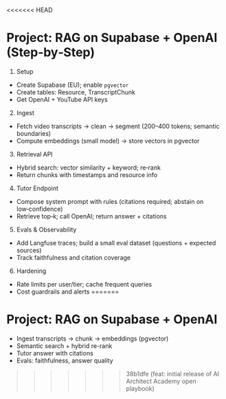 <<<<<<< HEAD
# Project: RAG on Supabase + OpenAI (Step‑by‑Step)

1) Setup
- Create Supabase (EU); enable `pgvector`
- Create tables: Resource, TranscriptChunk
- Get OpenAI + YouTube API keys

2) Ingest
- Fetch video transcripts → clean → segment (200–400 tokens; semantic boundaries)
- Compute embeddings (small model) → store vectors in pgvector

3) Retrieval API
- Hybrid search: vector similarity + keyword; re‑rank
- Return chunks with timestamps and resource info

4) Tutor Endpoint
- Compose system prompt with rules (citations required; abstain on low‑confidence)
- Retrieve top‑k; call OpenAI; return answer + citations

5) Evals & Observability
- Add Langfuse traces; build a small eval dataset (questions + expected sources)
- Track faithfulness and citation coverage

6) Hardening
- Rate limits per user/tier; cache frequent queries
- Cost guardrails and alerts
=======
# Project: RAG on Supabase + OpenAI
- Ingest transcripts → chunk → embeddings (pgvector)
- Semantic search + hybrid re-rank
- Tutor answer with citations
- Evals: faithfulness, answer quality
>>>>>>> 38b1dfe (feat: initial release of AI Architect Academy open playbook)
